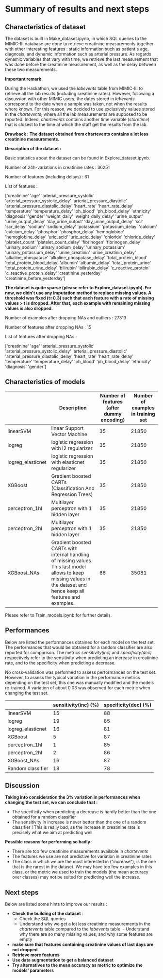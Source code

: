 # Summary of results and next steps

## Characteristics of dataset
The dataset is built in Make_dataset.ipynb, in which SQL queries to the MIMIC-III database are done to retrieve creatinine measurements together with other interesting features : static information such as patient's age, diagnosis, and dynamic information such as arterial pressure. As regards dynamic variables that vary with time, we retrieve the last measurement that was done before the creatinine measurement, as well as the delay between these two measurements.

**Important remark**

During the Hackathon, we used the *labevents* table from MIMIC-III to retrieve all the lab results (including creatinine rates). However, following a discussion with other MIMIC users, the dates stored in *labevents* correspond to the date when a sample was taken, not when the results where known. For this reason, we decided to use exclusively values stored in the *chartevents*, where all the lab measurements are supposed to be reported. Indeed, *chartevents* contains another time variable (*storetime*) that is closest to the time at which the staff get the results from the lab.

**Drawback : The dataset obtained from chartevents contains a lot less creatinine measurements.**

**Description of the dataset :**

Basic statistics about the dataset can be found in Explore_dataset.ipynb.

Number of 24h-variations in creatinine rates : 36251  

Number of features (including delays) : 61

List of features :

['creatinine' 'age' 'arterial_pressure_systolic'
 'arterial_pressure_systolic_delay' 'arterial_pressure_diastolic'
 'arterial_pressure_diastolic_delay' 'heart_rate' 'heart_rate_delay'
 'temperature' 'temperature_delay' 'ph_blood' 'ph_blood_delay' 'ethnicity'
 'diagnosis' 'gender' 'weight_daily' 'weight_daily_delay' 'urine_output' 'urine_output_delay'
 'day_urine_output' 'day_urine_output_delay' 'scr' 'scr_delay' 'sodium'
 'sodium_delay' 'potassium' 'potassium_delay' 'calcium' 'calcium_delay'
 'phosphor' 'phosphor_delay' 'hemoglobine' 'hemoglobine_delay' 'uric_acid'
 'uric_acid_delay' 'chloride' 'chloride_delay' 'platelet_count'
 'platelet_count_delay' 'fibrinogen' 'fibrinogen_delay' 'urinary_sodium'
 'urinary_sodium_delay' 'urinary_potassium' 'urinary_potassium_delay'
 'urine_creatinin' 'urine_creatinin_delay' 'alkaline_phospatase'
 'alkaline_phospatase_delay' 'total_protein_blood'
 'total_protein_blood_delay' 'albumin' 'albumin_delay'
 'total_protein_urine' 'total_protein_urine_delay' 'bilirubin'
 'bilirubin_delay' 'c_reactive_protein' 'c_reactive_protein_delay'
 'creatinine_yesterday' 'creatinine_before_yesterday']

**The dataset is quite sparse (please refer to Explore_dataset.ipynb). For now, we didn't use any imputation method to replace missing values. A threshold was fixed (t=0.3) such that each feature with a rate of missing values > t is dropped. After that, each example with remaining missing values is also dropped.**

Number of examples after dropping NAs and outliers : 27313

Number of features after dropping NAs : 15

List of features after dropping NAs :

['creatinine' 'age' 'arterial_pressure_systolic'
 'arterial_pressure_systolic_delay' 'arterial_pressure_diastolic'
 'arterial_pressure_diastolic_delay' 'heart_rate' 'heart_rate_delay'
 'temperature' 'temperature_delay' 'ph_blood' 'ph_blood_delay' 'ethnicity'
 'diagnosis' 'gender']

## Characteristics of models

|                   | Description                                                                                                                                                             | Number of features (after dummy encoding) | Number of examples in training set |
|-------------------|-------------------------------------------------------------------------------------------------------------------------------------------------------------------------|-------------------------------------------|------------------------------------|
| linearSVM         | linear Support Vector Machine                                                                                                                                           |                     35                    |                21850               |
| logreg            | logistic regression with l2 regularizer                                                                                                                                 |                     35                    |                21850               |
| logreg_elasticnet | logistic regression with elasticnet regularizer                                                                                                                         |                     35                    |                21850               |
| XGBoost           | Gradient boosted CARTs (Classification And Regression Trees)                                                                                                            |                     35                    |                21850               |
| perceptron_1hl    | Multilayer perceptron with 1 hidden layer                                                                                                                               |                     35                    |                21850               |
| perceptron_2hl    | Multilayer perceptron with 1 hidden layer                                                                                                                               |                     35                    |                21850               |
| XGBoost_NAs       | Gradient boosted CARTs with internal handling of missing values. This last model allows to keep missing values in the dataset and hence keep all features and examples. |                     66                    |                35081               |


Please refer to Train_models.ipynb for further details.

## Performances

Below are listed the performances obtained for each model on the test set. The performances that would be obtained for a random classifier are also reported for comparison. The metrics *sensitivity(inc)* and *specificity(dec)* respectively refer to the sensitivity when predicting an increase in creatinine rate, and to the specificity when predicting a decrease.

No cross-validation was performed to assess performances on the test set. However, to assess the typical variation in the performance metrics depending on the test set, this one was manually modified and the models re-trained. A variation of about 0.03 was observed for each metric when changing the test set.

|                   | sensitivity(inc) (%) | specificity(dec) (%) |
|-------------------|----------------------|----------------------|
| linearSVM         |          15          |          88          |
| logreg            |          19          |          85          |
| logreg_elasticnet |          16          |          81          |
| XGBoost           |           5          |          87          |
| perceptron_1hl    |           1          |          85          |
| perceptron_2hl    |           2          |          86          |
| XGBoost_NAs       |          16          |          87          |
| Random classifier |          18          |          78          |

## Discussion

**Taking into consideration the 3% variation in performances when changing the test set, we can conclude that :**
- The specificity when predicting a decrease is hardly better than the one obtained for a random classifier
- The sensitivity in increase is never better than the one of a random classifier ! This is really bad, as the increase in creatinine rate is precisely what we aim at predicting well.

**Possible reasons for performing so badly :**
- There are too few creatinine measurements available in *chartevents*
- The features we use are not predictive for variation in creatinine rates
- The class in which we are the most interested in ("increase"), is the one that is the rarest in the dataset. We may have too few examples in this class, or the metric we used to train the models (the mean accuracy over classes) may not be suited for predicting well the increase.


## Next steps

Below are listed some hints to improve our results :

- **Check the building of the dataset** :
  - Check the SQL queries
  - Understand why we get a lot less creatinine measurements in the *chartevents* table compared to the *labevents* table
  - Understand why there are so many missing values, and why some features are empty
- **make sure that features containing creatinine values of last days are not dropped**
- **Retrieve more features**
- **Use data augmentation to get a balanced dataset**
- **Try alternatives to the mean accuracy as metric to optimize the models' parameters**
